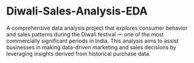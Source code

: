 # Diwali-Sales-Analysis-EDA
A comprehensive data analysis project that explores consumer behavior and sales patterns during the Diwali festival — one of the most commercially significant periods in India. This analysis aims to assist businesses in making data-driven marketing and sales decisions by leveraging insights derived from historical purchase data.
